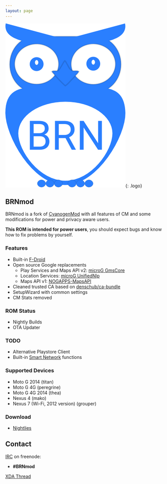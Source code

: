 ```yaml
---
layout: page
---
```


![BRNmod Logo](img/logo.png){: .logo}

## BRNmod
BRNmod is a fork of [CyanogenMod](http://www.cyanogenmod.org/) with all features of CM and
some modifications for power and privacy aware users.

**This ROM is intended for power users**, you should expect bugs and know how to fix problems by yourself.


### Features
* Built-in [F-Droid](https://f-droid.org/)
* Open source Google replacements
    * Play Services and Maps API v2: [microG GmsCore](https://github.com/microg/android_packages_apps_GmsCore)
    * Location Services: [microG UnifiedNlp](https://github.com/microg/android_packages_apps_UnifiedNlp)
    * Maps API v1: [NOGAPPS-MapsAPI](https://github.com/mar-v-in/MapsAPI)
* Cleaned trusted CA based on [denschub/ca-bundle](https://github.com/denschub/ca-bundle)
* SetupWizard with common settings
* CM Stats removed

### ROM Status
* Nightly Builds
* OTA Updater

### TODO
* Alternative Playstore Client
* Built-in [Smart Network](http://forum.xda-developers.com/xposed/modules/mod-t2908637) functions

### Supported Devices
* Moto G 2014 (titan)
* Moto G 4G (peregrine)
* Moto G 4G 2014 (thea)
* Nexus 4 (mako)
* Nexus 7 (Wi-Fi, 2012 version) (grouper)

### Download
* [Nightlies](https://dl.brnmod.rocks/)


## Contact

[IRC](http://webchat.freenode.net/?channels=BRNmod) on freenode:

* **#BRNmod**

[XDA Thread](http://forum.xda-developers.com/android/development/brnmod-12-1-titan-peregrine-thea-mako-t3227616)
